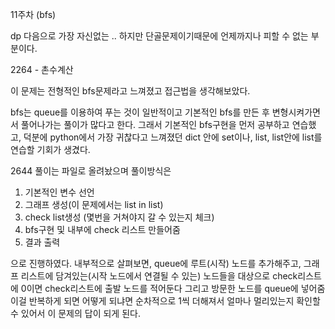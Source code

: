 11주차 (bfs)

dp 다음으로 가장 자신없는 .. 하지만 단골문제이기때문에 언제까지나 피할 수 없는 부분이다.

2264 - 촌수계산

이 문제는 전형적인 bfs문제라고 느껴졌고 접근법을 생각해보았다.

bfs는 queue를 이용하여 푸는 것이 일반적이고 기본적인 bfs를 만든 후 변형시켜가면서 풀어나가는 풀이가 많다고 한다.
그래서 기본적인 bfs구현을 먼저 공부하고 연습했고,
덕분에 python에서 가장 귀찮다고 느껴졌던 dict 안에 set이나, list, list안에 list를 연습할 기회가 생겼다.

2644 풀이는 파일로 올려놨으며 
풀이방식은
1. 기본적인 변수 선언
2. 그래프 생성(이 문제에서는 list in list)
3. check list생성 (몇번을 거쳐야지 갈 수 있는지 체크)
4. bfs구현 및 내부에 check 리스트 만들어줌
5. 결과 출력


으로 진행하였다.
내부적으로 살펴보면, queue에 루트(시작) 노드를 추가해주고, 그래프 리스트에 담겨있는(시작 노드에서 연결될 수 있는) 노드들을 대상으로 check리스트에 0이면 check리스트에 출발 노드를 적어둔다
그리고 방문한 노드를 queue에 넣어줌
이걸 반복하게 되면 어떻게 되냐면 순차적으로 1씩 더해져서 얼마나 멀리있는지 확인할 수 있어서 이 문제의 답이 되게 된다.

